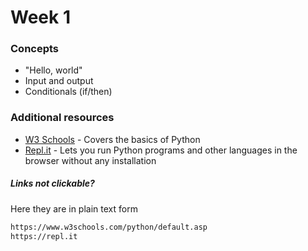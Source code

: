 # Week 1

### Concepts

* "Hello, world"
* Input and output
* Conditionals (if/then)

### Additional resources

* [W3 Schools](https://www.w3schools.com/python/default.asp) - Covers the basics of Python
* [Repl.it](https://repl.it) - Lets you run Python programs and other languages in the browser without any installation

##### Links not clickable?
Here they are in plain text form

```html
https://www.w3schools.com/python/default.asp
https://repl.it
```